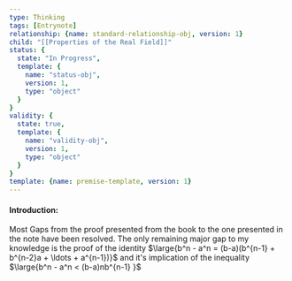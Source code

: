 ```yaml
---
type: Thinking
tags: [Entrynote]
relationship: {name: standard-relationship-obj, version: 1}
child: "[[Properties of the Real Field]]"
status: {
  state: "In Progress",
  template: {
    name: "status-obj",
    version: 1,
    type: "object"
  }
}
validity: {
  state: true,
  template: {
    name: "validity-obj",
    version: 1,
    type: "object"
  }
}
template: {name: premise-template, version: 1}
---
```

#### Introduction: 
Most Gaps from the proof presented from the book to the one presented in the note have been resolved. The only remaining major gap to my knowledge is the proof of the identity $\large{b^n - a^n  = (b-a)(b^{n-1} + b^{n-2}a + \ldots + a^{n-1})}$ and it's implication of the inequality $\large{b^n - a^n < (b-a)nb^{n-1} }$